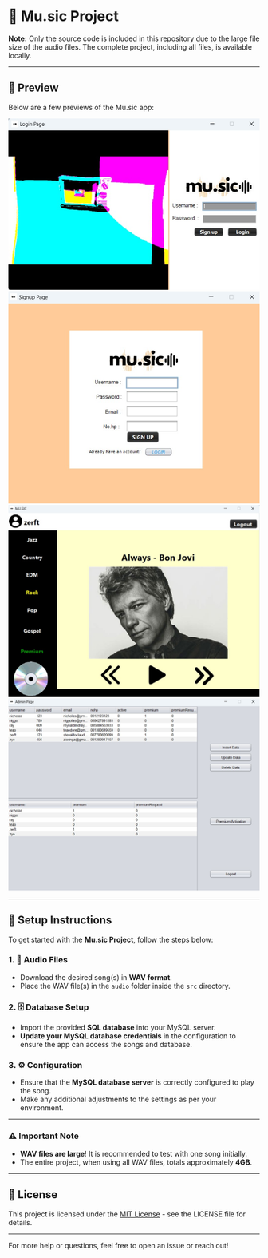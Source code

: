 # 🎵 Mu.sic Project

**Note:** Only the source code is included in this repository due to the large file size of the audio files. The complete project, including all files, is available locally.

---

## 📸 Preview

Below are a few previews of the Mu.sic app:

![Mu.sic App Preview 1](music_preview(2).jpeg)
![Mu.sic App Preview 2](music_preview(4).jpeg)
![Mu.sic App Preview 3](music_preview(1).jpeg)
![Mu.sic App Preview 4](music_preview(3).jpeg)

---

## 🚀 Setup Instructions

To get started with the **Mu.sic Project**, follow the steps below:

### 1. 📂 Audio Files
- Download the desired song(s) in **WAV format**.
- Place the WAV file(s) in the `audio` folder inside the `src` directory.

### 2. 🗄️ Database Setup
- Import the provided **SQL database** into your MySQL server.
- **Update your MySQL database credentials** in the configuration to ensure the app can access the songs and database.

### 3. ⚙️ Configuration
- Ensure that the **MySQL database server** is correctly configured to play the song.
- Make any additional adjustments to the settings as per your environment.

---

### ⚠️ Important Note
- **WAV files are large**! It is recommended to test with one song initially.
- The entire project, when using all WAV files, totals approximately **4GB**.

---

## 📝 License

This project is licensed under the [MIT License](LICENSE) - see the LICENSE file for details.

---

For more help or questions, feel free to open an issue or reach out!
